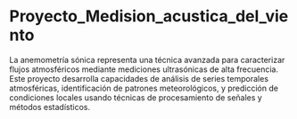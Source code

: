 # Proyecto_Medision_acustica_del_viento
La anemometría sónica representa una técnica avanzada para caracterizar flujos atmosféricos
mediante mediciones ultrasónicas de alta frecuencia. Este proyecto desarrolla capacidades de
análisis de series temporales atmosféricas, identificación de patrones meteorológicos, y predicción
de condiciones locales usando técnicas de procesamiento de señales y métodos estadísticos.
